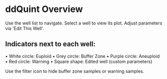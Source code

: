 # ddQuint Overview

Use the well list to navigate. Select a well to view its plot. Adjust parameters via 'Edit This Well'.

## Indicators next to each well:
• White circle: Euploid
• Grey circle: Buffer Zone
• Purple circle: Aneuploid
• Red circle: Warning
• Square shape: Edited well (custom parameters)

Use the filter icon to hide buffer zone samples or warning samples.